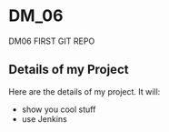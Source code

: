 # DM_06
DM06 FIRST GIT REPO
## Details of my Project
Here are the details of my project. It will:
- show you cool stuff
- use Jenkins 
